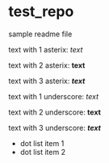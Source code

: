 # test_repo

sample readme file

text with 1 asterix: *text*

text with 2 asterix: **text**

text with 3 asterix: ***text***

text with 1 underscore: _text_

text with 2 underscore: __text__

text with 3 underscore: ___text___

* dot list item 1
* dot list item 2
